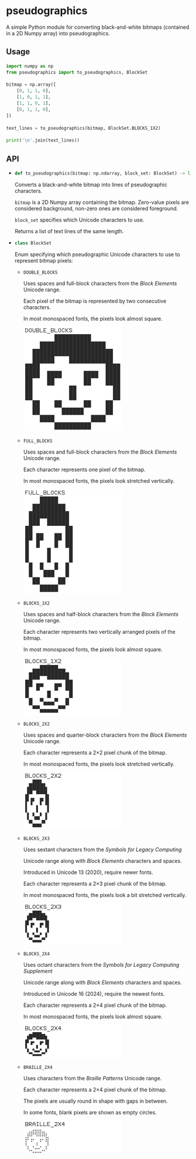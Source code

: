 # pseudographics

A simple Python module for converting black-and-white bitmaps (contained in a 2D Numpy array) into pseudographics.


## Usage

```python
import numpy as np
from pseudographics import to_pseudographics, BlockSet

bitmap = np.array([
    [0, 1, 1, 0],
    [1, 0, 1, 1],
    [1, 1, 0, 1],
    [0, 1, 1, 0],
])

text_lines = to_pseudographics(bitmap, BlockSet.BLOCKS_1X2)

print('\n'.join(text_lines))
```

## API

- ```python
  def to_pseudographics(bitmap: np.ndarray, block_set: BlockSet) -> list[str])
  ```
  Converts a black-and-white bitmap into lines of pseudographic characters.
  
  `bitmap` is a 2D Numpy array containing the bitmap. Zero-value pixels are considered background, non-zero ones are considered foreground.

  `block_set` specifies which Unicode characters to use.

  Returns a list of text lines of the same length.

- ```python
  class BlockSet
  ```
  Enum specifying which pseudographic Unicode characters to use to represent bitmap pixels:

  - `DOUBLE_BLOCKS`
    
    Uses spaces and full-block characters from the <i>Block Elements</i> Unicode range.
    
    Each pixel of the bitmap is represented by two consecutive characters.
    
    In most monospaced fonts, the pixels look almost square.
    
    ![DOUBLE_BLOCKS](img/double_blocks.png)
    
  - `FULL_BLOCKS`
    
    Uses spaces and full-block characters from the <i>Block Elements</i> Unicode range.

    Each character represents one pixel of the bitmap.

    In most monospaced fonts, the pixels look stretched vertically.
    
    ![](img/full_blocks.png)
    
  - `BLOCKS_1X2`
    
    Uses spaces and half-block characters from the <i>Block Elements</i> Unicode range.

    Each character represents two vertically arranged pixels of the bitmap.

    In most monospaced fonts, the pixels look almost square.
    
    ![](img/blocks_1x2.png)
    
  - `BLOCKS_2X2`
    
    Uses spaces and quarter-block characters from the <i>Block Elements</i> Unicode range.

    Each character represents a 2×2 pixel chunk of the bitmap.

    In most monospaced fonts, the pixels look stretched vertically.
    
    ![](img/blocks_2x2.png)
    
  - `BLOCKS_2X3`
    
    Uses sextant characters from the <i>Symbols for Legacy Computing</i>

    Unicode range along with <i>Block Elements</i> characters and spaces.

    Introduced in Unicode 13 (2020), require newer fonts.

    Each character represents a 2×3 pixel chunk of the bitmap.

    In most monospaced fonts, the pixels look a bit stretched vertically.
    
    ![](img/blocks_2x3.png)
    
  - `BLOCKS_2X4`
    
    Uses octant characters from the <i>Symbols for Legacy Computing Supplement</i>

    Unicode range along with <i>Block Elements</i> characters and spaces.

    Introduced in Unicode 16 (2024), require the newest fonts.

    Each character represents a 2×4 pixel chunk of the bitmap.

    In most monospaced fonts, the pixels look almost square.
    
    ![](img/blocks_2x4.png)
    
  - `BRAILLE_2X4`
    
    Uses characters from the <i>Braille Patterns</i> Unicode range.

    Each character represents a 2×4 pixel chunk of the bitmap.

    The pixels are usually round in shape with gaps in between.

    In some fonts, blank pixels are shown as empty circles.
    
    ![](img/braille_2x4.png)
